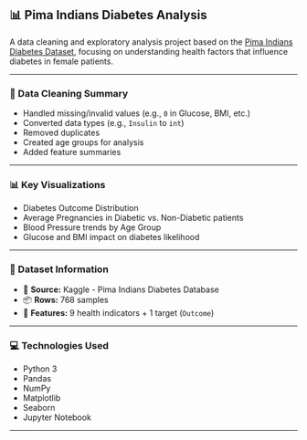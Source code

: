 ## 📊 Pima Indians Diabetes Analysis

A data cleaning and exploratory analysis project based on the [Pima Indians Diabetes Dataset](https://www.kaggle.com/datasets/uciml/pima-indians-diabetes-database), focusing on understanding health factors that influence diabetes in female patients.

---


### 🧹 Data Cleaning Summary

* Handled missing/invalid values (e.g., `0` in Glucose, BMI, etc.)
* Converted data types (e.g., `Insulin` to `int`)
* Removed duplicates
* Created age groups for analysis
* Added feature summaries

---

### 📊 Key Visualizations

* Diabetes Outcome Distribution
* Average Pregnancies in Diabetic vs. Non-Diabetic patients
* Blood Pressure trends by Age Group
* Glucose and BMI impact on diabetes likelihood

---

### 📌 Dataset Information

* 📍 **Source:** Kaggle - Pima Indians Diabetes Database
* 📦 **Rows:** 768 samples
* 🧬 **Features:** 9 health indicators + 1 target (`Outcome`)

---

### 💻 Technologies Used

* Python 3
* Pandas
* NumPy
* Matplotlib
* Seaborn
* Jupyter Notebook

---

